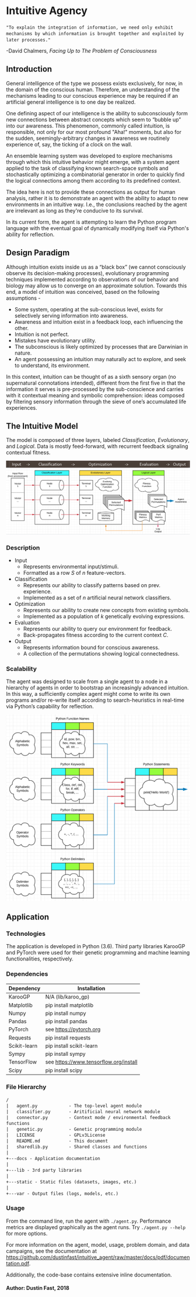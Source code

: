 # Intuitive Agency

`"To explain the integration of information, we need only exhibit mechanisms by which information is brought together and exploited by later processes."`  

-David Chalmers, *Facing Up to The Problem of Consciousness*

## Introduction

General intelligence of the type we possess exists exclusively, for now, in the domain of the conscious human. Therefore, an understanding of the mechanisms leading to our conscious experience may be required if an artificial general intelligence is to one day be realized.

One defining aspect of our intelligence is the ability to subconsciously form new connections between abstract concepts which seem to “bubble up” into our awareness. This phenomenon, commonly called intuition, is responsible, not only for our most profound "Aha!" moments, but also for the sudden, seemingly-arbitrary changes in awareness we routinely experience of, say, the ticking of a clock on the wall.

An ensemble learning system was developed to explore mechanisms through which this intuitive behavior might emerge, with a system agent applied to the task of classifying known search-space symbols and stochastically optimizing a combinatorial generator in order to quickly find the logical connections among them according to its predefined context.

The idea here is not to provide these connections as output for human analysis, rather it is to demonstrate an agent with the ability to adapt to new environments in an intuitive way. I.e., the conclusions reached by the agent are irrelevant as long as they're conducive to its survival.

In its current form, the agent is attempting to learn the Python program language with the eventual goal of dynamically modifying itself via Python's ability for reflection.

## Design Paradigm

Although intuition exists inside us as a “black box” (we cannot consciously observe its decision-making processes), evolutionary programming techniques implemented according to observations of our behavior and biology may allow us to converge on an approximate solution. Towards this end, a model of intuition was conceived, based on the following assumptions -

* Some system, operating at the sub-conscious level, exists for selectively serving information into awareness.
* Awareness and intuition exist in a feedback loop, each influencing the other.
* Intuition is not perfect.
* Mistakes have evolutionary utility.
* The subconscious is likely optimized by processes that are Darwinian in nature.
* An agent possessing an intuition may naturally act to explore, and seek to understand, its environment.

In this context, intuition can be thought of as a sixth sensory organ (no supernatural connotations intended), different from the first five in that the information it serves is pre-processed by the sub-conscience and carries with it contextual meaning and symbolic comprehension: ideas composed by filtering sensory information through the sieve of one’s accumulated life experiences.

## The Intuitive Model

The  model is composed of three layers, labeled *Classification*, *Evolutionary*, and *Logical*. Data is mostly feed-forward, with recurrent feedback signaling contextual fitness.

![The Intuitive Model](https://github.com/dustinfast/intuitive_agent/raw/master/static/img/model.png "The Intuitive Model")

### Description

* Input
  * Represents environmental input/stimuli.
  * Formatted as a row *S* of *n* feature-vectors.
* Classification
  * Represents our ability to classify patterns based on prev. experience.
  * Implemented as a set of *n* artificial neural network classifiers.
* Optimization
  * Represents our ability to create new concepts from existing symbols.
  * Implemented as a population of *k* genetically evolving expressions.
* Evaluation
  * Represents our ability to query our environment for feedback.
  * Back-propagates fitness according to the current context *C*.
* Output
  * Represents information bound for conscious awareness.
  * A collection of the permutations showing logical connectedness.

### Scalability

The agent was designed to scale from a single agent to a node in a hierarchy of agents in order to bootstrap an increasingly advanced intuition. In this way, a sufficiently complex agent might come to write its own programs and/or re-write itself according to search-heuristics in real-time via Python’s capability for reflection.

![Agent Hierarchy](https://github.com/dustinfast/intuitive_agent/raw/master/static/img/scalable.png "Agent Hierarchy")


## Application

### Technologies

The application is developed in Python (3.6). Third party libraries KarooGP and PyTorch were used for their genetic programming and machine learning functionalities, respectively.

### Dependencies

| Dependency    | Installation                              |
|---------------|-------------------------------------------|
|KarooGP        | N/A (lib/karoo_gp)                        |
|Matplotlib     | pip install matplotlib                    |
|Numpy          | pip install numpy                         |
|Pandas         | pip install pandas                        |
|PyTorch        | see https://pytorch.org                   |
|Requests       | pip install requests                      |
|Scikit-learn   | pip install scikit-learn                  |
|Sympy          | pip install sympy                         |
|TensorFlow     | see https://www.tensorflow.org/install    |
|Scipy          | pip install scipy                         |

### File Hierarchy

```
/
|   agent.py            - The top-level agent module
|   classifier.py       - Aritificial neural network module
|   connector.py        - Context mode / environmental feedback functions
|   genetic.py          - Genetic programming module
|   LICENSE             - GPLv3License
|   README.md           - This document
|   sharedlib.py        - Shared classes and functions
|
+---docs - Application documentation
|
+---lib - 3rd party libraries
|
+---static - Static files (datasets, images, etc.)
|
+---var - Output files (logs, models, etc.)
```

### Usage

From the command line, run the agent with `./agent.py`. Performance metrics are displayed graphically as the agent runs. Try `./agent.py --help` for more options.

For more information on the agent, model, usage, problem domain, and data campaigns, see the documentation at <https://github.com/dustinfast/intuitive_agent/raw/master/docs/pdf/documentation.pdf>.

Additionally, the code-base contains extensive inline documentation.

#### Author: Dustin Fast, 2018
